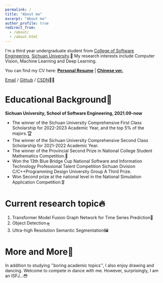 ```yaml
---
permalink: /
title: "About me"
excerpt: "About me"
author_profile: true
redirect_from: 
  - /about/
  - /about.html
---
```


I'm a third year undergraduate student from [College of Software Engineering](https://sw.scu.edu.cn/), [Sichuan University](https://www.scu.edu.cn/).🎒 My research interests include Computer Vision, Machine Learning and Deep Learning.

You can find my CV here: <a href="../files/resume.pdf" target="_blank"><b>Personal Resume</b></a> | <a href="../files/resume_cn.pdf" target="_blank"><b>Chinese ver.</b></a>

[Email](mailto:1693118245@qq.com) / [Github](https://github.com/wubeizi) / [CSDN](https://blog.csdn.net/qq_62738515?type=blog)✍🏻


Educational Background🏫
======
<b>Sichuan University, School of Software Engineering, 2021.09-now</b>
- The winner of the Sichuan University Comprehensive First Class Scholarship for 2022-2023 Academic Year, and the top 5% of the majors.🏆️
- The winner of the Sichuan University Comprehensive Second Class Scholarship for 2021-2022 Academic Year.
- The winner of the Provincial Second Prize in National College Student Mathematics Competition.🌟
- Won the 13th Blue Bridge Cup National Software and Information Technology Professional Talent Competition Sichuan Division C/C++Programming Design University Group A Third Prize.
- Won Second prize at the national level in the National Simulation Application Competition.🎖️

Current research topic🔥
======
1. Transformer Model Fusion Graph Network for Time Series Prediction🔮
1. Object Detection🛸
1. Ultra-high Resolution Semantic Segmentation🖼️

More and More🫢
======
In addition to studying ''boring academic topics'', I also enjoy drawing and dancing. Welcome to compete in dance with me. However, surprisingly, I am an ISFJ...😳

